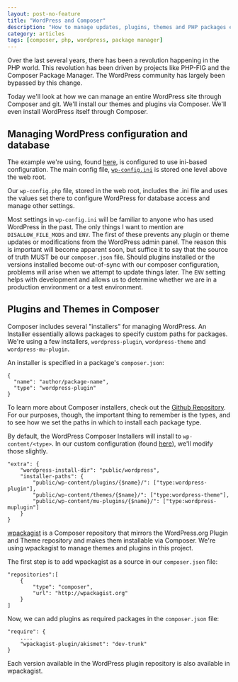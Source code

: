```yaml
---
layout: post-no-feature
title: "WordPress and Composer"
description: "How to manage updates, plugins, themes and PHP packages entirely through the Composer package manager"
category: articles
tags: [composer, php, wordpress, package manager]
---
```


Over the last several years, there has been a revolution happening in the PHP world. This revolution has been driven by projects like PHP-FIG and the Composer Package Manager. The WordPress community has largely been bypassed by this change.

Today we'll look at how we can manage an entire WordPress site through Composer and git. We'll install our themes and plugins via Composer. We'll even install WordPress itself through Composer.

## Managing WordPress configuration and database

The example we're using, found [here](https://github.com/jdpedrie/wp-composer), is configured to use ini-based configuration. The main config file, [`wp-config.ini`](https://github.com/jdpedrie/wp-composer/blob/master/wp-config.ini) is stored one level above the web root.

Our `wp-config.php` file, stored in the web root, includes the .ini file and uses the values set there to configure WordPress for database access and manage other settings.

Most settings in `wp-config.ini` will be familiar to anyone who has used WordPress in the past. The only things I want to mention are `DISALLOW_FILE_MODS` and `ENV`. The first of these prevents any plugin or theme updates or modifications from the WordPress admin panel. The reason this is important will become apparent soon, but suffice it to say that the source of truth MUST be our `composer.json` file. Should plugins installed or the versions installed become out-of-sync with our composer configuration, problems will arise when we attempt to update things later. The `ENV` setting helps with development and allows us to determine whether we are in a production environment or a test environment.


## Plugins and Themes in Composer

Composer includes several "installers" for managing WordPress. An Installer essentially allows packages to specify custom paths for packages. We're using a few installers, `wordpress-plugin`, `wordpress-theme` and `wordpress-mu-plugin`.

An installer is specified in a package's `composer.json`:

````
{
  "name": "author/package-name",
  "type": "wordpress-plugin"
}
````

To learn more about Composer installers, check out the [Github Repository](https://github.com/composer/installers). For our purposes, though, the important thing to remember is the types, and to see how we set the paths in which to install each package type.

By default, the WordPress Composer Installers will install to `wp-content/<type>`. In our custom configuration (found [here](https://github.com/jdpedrie/wp-composer/blob/master/composer.json)), we'll modify those slightly.

````
"extra": {
    "wordpress-install-dir": "public/wordpress",
    "installer-paths": {
        "public/wp-content/plugins/{$name}/": ["type:wordpress-plugin"],
        "public/wp-content/themes/{$name}/": ["type:wordpress-theme"],
        "public/wp-content/mu-plugins/{$name}/": ["type:wordpress-muplugin"]
    }
}
````

[wpackagist](http://wpackagist.org) is a Composer repository that mirrors the WordPress.org Plugin and Theme repository and makes them installable via Composer. We're using wpackagist to manage themes and plugins in this project.

The first step is to add wpackagist as a source in our `composer.json` file:

````
"repositories":[
    {
        "type": "composer",
        "url": "http://wpackagist.org"
    }
]
````

Now, we can add plugins as required packages in the `composer.json` file:

````
"require": {
    ....
    "wpackagist-plugin/akismet": "dev-trunk"
}
````

Each version available in the WordPress plugin repository is also available in wpackagist.